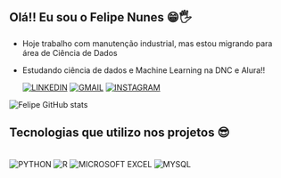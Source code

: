 ## Olá!! Eu sou o Felipe Nunes 😁🖐

- Hoje trabalho com manutenção industrial, mas estou migrando para área de Ciência de Dados
- Estudando ciência de dados e Machine Learning na DNC e Alura!!

  [![LINKEDIN](https://img.shields.io/badge/LinkedIn-0077B5?style=for-the-badge&logo=linkedin&logoColor=white)](https://www.linkedin.com/in/felipe-nunes-b3a3061b6/)  [![GMAIL](https://img.shields.io/badge/Gmail-D14836?style=for-the-badge&logo=gmail&logoColor=white)](https://mail.google.com/mail/u/0/#inbox)                            [![INSTAGRAM](https://img.shields.io/badge/Instagram-E4405F?style=for-the-badge&logo=instagram&logoColor=white)](https://www.instagram.com/fehlipera_scx/)

 ![Felipe GitHub stats](https://github-readme-stats.vercel.app/api?username=FelipeNunesReis&show_icons=true&theme=transparent)

## Tecnologias que utilizo nos projetos 😎
<div Style = 'display: inline_block'><br/>
  <img align ='center' alt='PYTHON' src='https://img.shields.io/badge/Python-3776AB?style=for-the-badge&logo=python&logoColor=white'>
  <img align ='center' alt='R' src='https://img.shields.io/badge/R-276DC3?style=for-the-badge&logo=r&logoColor=white'>
  <img align ='center' alt='MICROSOFT EXCEL' src='https://img.shields.io/badge/Microsoft_Excel-217346?style=for-the-badge&logo=microsoft-excel&logoColor=white'>
  <img align ='center' alt='MYSQL' src='https://img.shields.io/badge/MySQL-00000F?style=for-the-badge&logo=mysql&logoColor=white'>
<div>
  
